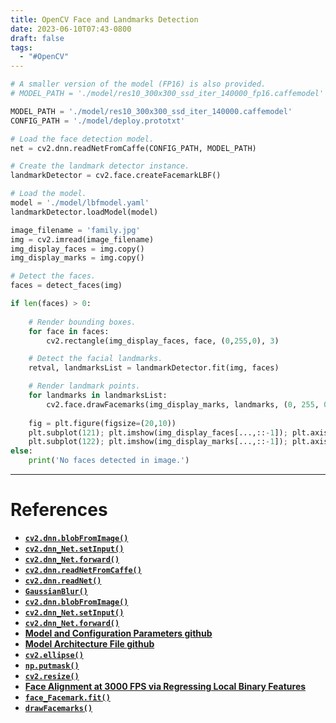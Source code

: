 ```yaml
---
title: OpenCV Face and Landmarks Detection
date: 2023-06-10T07:43-0800
draft: false
tags:
  - "#OpenCV"
---
```

```python
# A smaller version of the model (FP16) is also provided.
# MODEL_PATH = './model/res10_300x300_ssd_iter_140000_fp16.caffemodel'

MODEL_PATH = './model/res10_300x300_ssd_iter_140000.caffemodel'
CONFIG_PATH = './model/deploy.prototxt'

# Load the face detection model.
net = cv2.dnn.readNetFromCaffe(CONFIG_PATH, MODEL_PATH)

# Create the landmark detector instance.
landmarkDetector = cv2.face.createFacemarkLBF()

# Load the model.
model = './model/lbfmodel.yaml'
landmarkDetector.loadModel(model)

image_filename = 'family.jpg'
img = cv2.imread(image_filename)
img_display_faces = img.copy()
img_display_marks = img.copy()

# Detect the faces.
faces = detect_faces(img)

if len(faces) > 0:
    
    # Render bounding boxes.
    for face in faces:
        cv2.rectangle(img_display_faces, face, (0,255,0), 3)

    # Detect the facial landmarks.
    retval, landmarksList = landmarkDetector.fit(img, faces)

    # Render landmark points.
    for landmarks in landmarksList:
        cv2.face.drawFacemarks(img_display_marks, landmarks, (0, 255, 0))
        
    fig = plt.figure(figsize=(20,10))
    plt.subplot(121); plt.imshow(img_display_faces[...,::-1]); plt.axis('off');
    plt.subplot(122); plt.imshow(img_display_marks[...,::-1]); plt.axis('off');
else:
    print('No faces detected in image.')
```


---
# References

- [**`cv2.dnn.blobFromImage()`**](https://docs.opencv.org/4.5.2/d6/d0f/group__dnn.html#ga98113a886b1d1fe0b38a8eef39ffaaa0)
- [**`cv2.dnn_Net.setInput()`**](https://docs.opencv.org/4.5.2/db/d30/classcv_1_1dnn_1_1Net.html#a5e74adacffd6aa53d56046581de7fcbd)
- [**`cv2.dnn_Net.forward()`**](https://docs.opencv.org/4.5.2/db/d30/classcv_1_1dnn_1_1Net.html#a98ed94cb6ef7063d3697259566da310b)
- [**`cv2.dnn.readNetFromCaffe()`**](https://docs.opencv.org/4.5.2/d6/d0f/group__dnn.html#ga29d0ea5e52b1d1a6c2681e3f7d68473a)
- [**`cv2.dnn.readNet()`**](https://docs.opencv.org/4.5.2/d6/d0f/group__dnn.html#ga3b34fe7a29494a6a4295c169a7d32422)
- [**`GaussianBlur()`**](https://docs.opencv.org/4.5.2/d4/d86/group__imgproc__filter.html#gaabe8c836e97159a9193fb0b11ac52cf1)
- [**`cv2.dnn.blobFromImage()`**](https://docs.opencv.org/4.5.2/d6/d0f/group__dnn.html#ga98113a886b1d1fe0b38a8eef39ffaaa0)
- [**`cv2.dnn_Net.setInput()`**](https://docs.opencv.org/4.5.2/db/d30/classcv_1_1dnn_1_1Net.html#a5e74adacffd6aa53d56046581de7fcbd)
- [**`cv2.dnn_Net.forward()`**](https://docs.opencv.org/4.5.2/db/d30/classcv_1_1dnn_1_1Net.html#a98ed94cb6ef7063d3697259566da310b)
- [**Model and Configuration Parameters github**](https://github.com/opencv/opencv/blob/master/samples/dnn/models.yml)
- [**Model Architecture File github**](https://github.com/opencv/opencv/blob/master/samples/dnn/face_detector/deploy.prototxt) 
- [**`cv2.ellipse()`**](https://docs.opencv.org/4.5.2/d6/d6e/group__imgproc__draw.html#ga57be400d8eff22fb946ae90c8e7441f9)
- [**`np.putmask()`**](https://numpy.org/doc/stable/reference/generated/numpy.putmask.html)
- [**`cv2.resize()`**](https://docs.opencv.org/4.5.2/da/d54/group__imgproc__transform.html#ga47a974309e9102f5f08231edc7e7529d) 
- [**Face Alignment at 3000 FPS via Regressing Local Binary Features**](http://www.jiansun.org/papers/CVPR14_FaceAlignment.pdf)
- [**`face_Facemark.fit()`**](https://docs.opencv.org/4.5.3/db/dd8/classcv_1_1face_1_1Facemark.html#a9c21865859a685d16746f0097e9b3d26)
- [**`drawFacemarks()`**](https://docs.opencv.org/4.5.3/db/d7c/group__face.html#ga318d9669d5ed4dfc6ab9fae2715310f5)
